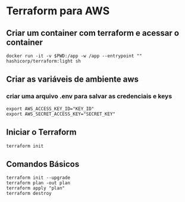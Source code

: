 # Terraform para AWS


## Criar um container com terraform e acessar o container
`docker run -it -v $PWD:/app -w /app --entrypoint "" hashicorp/terraform:light sh`

## Criar as variáveis de ambiente aws
### criar uma arquivo .env para salvar as credenciais e keys
`export AWS_ACCESS_KEY_ID="KEY_ID"`  
`export AWS_SECRET_ACCESS_KEY="SECRET_KEY"`  

## Iniciar o Terraform
`terraform init`  

## Comandos Básicos
`terraform init --upgrade`  
`terraform plan -out plan`  
`terraform apply "plan"`  
`terraform destroy`